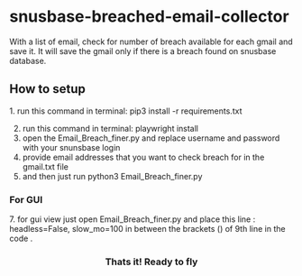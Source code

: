 # snusbase-breached-email-collector
With a list of email, check for number of breach available for each gmail and save it. It will save the gmail only if there is a breach found on snusbase database.

<h2>How to setup</h2>
1. run this command in terminal: pip3 install -r requirements.txt

2. run this command in terminal: playwright install
3. open the Email_Breach_finer.py and replace username and password with your snunsbase login
4. provide email addresses that you want to check breach for in the gmail.txt file
5. and then just run python3 Email_Breach_finer.py 
<h3>For GUI</h3>
7. for gui view just open Email_Breach_finer.py and place this line : headless=False, slow_mo=100 in between the brackets () of 9th line in the code .

<h3 align=center>Thats it! Ready to fly<h3>
